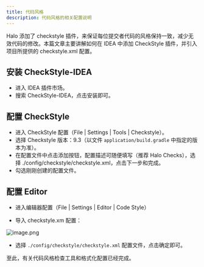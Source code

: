```yaml
---
title: 代码风格
description: 代码风格的相关配置说明
---
```


Halo 添加了 checkstyle 插件，来保证每位提交者代码的风格保持一致，减少无效代码的修改。本篇文章主要讲解如何在 IDEA 中添加 CheckStyle 插件，并引入项目所提供的 checkstyle.xml 配置。

## 安装 CheckStyle-IDEA

- 进入 IDEA 插件市场。
- 搜索 CheckStyle-IDEA，点击安装即可。

## 配置 CheckStyle

- 进入 CheckStyle 配置（File | Settings | Tools | Checkstyle）。
- 选择 Checkstyle 版本：9.3（以文件 `application/build.gradle` 中指定的版本为准）。
- 在配置文件中点击添加按钮，配置描述可随便填写（推荐 Halo Checks），选择 ./config/checkstyle/checkstyle.xml，点击下一步和完成。
- 勾选刚刚创建的配置文件。

## 配置 Editor

- 进入编辑器配置（File | Settings | Editor | Code Style）

- 导入 checkstyle.xm 配置：

![image.png](https://www.halo.run/upload/2020/2/image-0c7a018e73f74634a534fa3ba8806628.png)

- 选择 `./config/checkstyle/checkstyle.xml` 配置文件，点击确定即可。

至此，有关代码风格检查工具和格式化配置已经完成。
